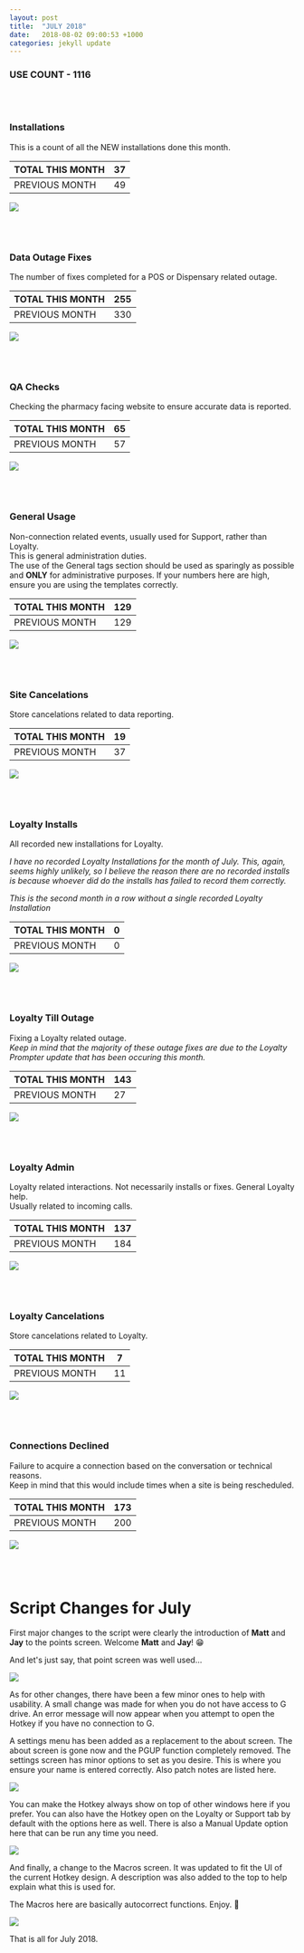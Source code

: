 ```yaml
---
layout: post
title:  "JULY 2018"
date:   2018-08-02 09:00:53 +1000
categories: jekyll update
---
```


### USE COUNT - 1116

<br/>
<br/>

### Installations
This is a count of all the NEW installations done this month.


| TOTAL THIS MONTH  | 37 |
| --- | --- |
| PREVIOUS MONTH  | 49 |

![](/images/08july2018/install.png)  

<br/>
<br/>

### Data Outage Fixes
The number of fixes completed for a POS or Dispensary related outage.

| TOTAL THIS MONTH  | 255 |
| --- | --- |
| PREVIOUS MONTH  | 330 |

![](/images/08july2018/dataout.png)  

<br/>
<br/>

### QA Checks
Checking the pharmacy facing website to ensure accurate data is reported.

| TOTAL THIS MONTH  | 65 |
| --- | --- |
| PREVIOUS MONTH  | 57 |

![](/images/08july2018/qa.png)  

<br/>
<br/>

### General Usage
Non-connection related events, usually used for Support, rather than Loyalty.<br>This is general administration duties.<br>The use of the General tags section should be used as sparingly as possible and **ONLY** for administrative purposes. If your numbers here are high, ensure you are using the templates correctly.

| TOTAL THIS MONTH  | 129 |
| --- | --- |
| PREVIOUS MONTH  | 129 |

![](/images/08july2018/general.png)  

<br/>
<br/>

### Site Cancelations
Store cancelations related to data reporting.

| TOTAL THIS MONTH  | 19 |
| --- | --- |
| PREVIOUS MONTH  | 37 |

![](/images/08july2018/cancel.png)  

<br/>
<br/>

### Loyalty Installs 
All recorded new installations for Loyalty.

*I have no recorded Loyalty Installations for the month of July. This, again, seems highly unlikely, so I believe the reason there are no recorded installs is because whoever did do the installs has failed to record them correctly.*

*This is the second month in a row without a single recorded Loyalty Installation*

| TOTAL THIS MONTH  | 0 |
| --- | --- |
| PREVIOUS MONTH  | 0 |

![](/images/08july2018/loy-in.png)

<br/>
<br/>

### Loyalty Till Outage
Fixing a Loyalty related outage.<br/>
*Keep in mind that the majority of these outage fixes are due to the Loyalty Prompter update that has been occuring this month.*

| TOTAL THIS MONTH  | 143 |
| --- | --- |
| PREVIOUS MONTH  | 27 |

![](/images/08july2018/loy-tillconfig.png) 

<br/>
<br/>

### Loyalty Admin
Loyalty related interactions. Not necessarily installs or fixes. General Loyalty help.<br/>Usually related to incoming calls.

| TOTAL THIS MONTH  | 137 |
| --- | --- |
| PREVIOUS MONTH  | 184 |

![](/images/08july2018/loy-admin.png)  

<br/>
<br/>

### Loyalty Cancelations
Store cancelations related to Loyalty.

| TOTAL THIS MONTH  | 7 |
| --- | --- |
| PREVIOUS MONTH  | 11 |

![](/images/08july2018/loy-cancel.png)  

<br/>
<br/>

### Connections Declined
Failure to acquire a connection based on the conversation or technical reasons.<br/>Keep in mind that this would include times when a site is being rescheduled.

| TOTAL THIS MONTH  | 173 |
| --- | --- |
| PREVIOUS MONTH  | 200 |

![](/images/08july2018/knockback.png)  

<br/>
<br/>

# Script Changes for July

First major changes to the script were clearly the introduction of **Matt** and **Jay** to the points screen. Welcome **Matt** and **Jay**! 😁

And let's just say, that point screen was well used...

![](/images/08july2018/change0.png)

As for other changes, there have been a few minor ones to help with usability. A small change was made for when you do not have access to G drive. An error message will now appear when you attempt to open the Hotkey if you have no connection to G.

A settings menu has been added as a replacement to the about screen. The about screen is gone now and the PGUP function completely removed. The settings screen has minor options to set as you desire. This is where you ensure your name is entered correctly. Also patch notes are listed here.

![](/images/08july2018/change1.png)

You can make the Hotkey always show on top of other windows here if you prefer. You can also have the Hotkey open on the Loyalty or Support tab by default with the options here as well. There is also a Manual Update option here that can be run any time you need.

![](/images/08july2018/change2.png)

And finally, a change to the Macros screen. It was updated to fit the UI of the current Hotkey design. A description was also added to the top to help explain what this is used for. 

The Macros here are basically autocorrect functions. Enjoy. 🎉

![](/images/08july2018/change3.png)

That is all for July 2018.